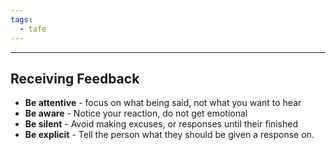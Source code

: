```yaml
---
tags:
  - tafe
---
```

___
## Receiving Feedback
- **Be attentive** - focus on what being said, not what you want to hear
- **Be aware** - Notice your reaction, do not get emotional
- **Be silent** - Avoid making excuses, or responses until their finished
- **Be explicit** - Tell the person what they should be given a response on.